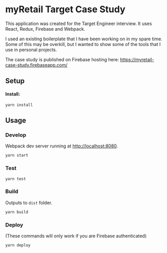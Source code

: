 # myRetail Target Case Study

This application was created for the Target Engineer interview. It uses React, Redux, Firebase and Webpack.

I used an existing boilerplate that I have been working on in my spare time. Some of this may be overkill, but I wanted to show some of the tools that I use in personal projects.

The case study is published on Firebase hosting here:
https://myretail-case-study.firebaseapp.com/

## Setup

#### Install:

```
yarn install
```

## Usage

### Develop

Webpack dev server running at <http://localhost:8080>.

```
yarn start
```

### Test

```
yarn test
```

### Build

Outputs to `dist` folder.

```
yarn build
```

### Deploy

(These commands will only work if you are Firebase authenticated)

```
yarn deploy
```
